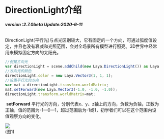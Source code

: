 # DirectionLight介绍

###### **version :2.7.0beta   Update:2020-6-11**

​	DirectionLight(平行光)与点光区别较大，它有固定的一个方向，可通过弧度值设定，并且也没有衰减和光照范围，会对全场景所有模型进行照亮。3D世界中经常用来模拟固定方向的太阳光。

```typescript
//创建方向光
var directionLight = scene.addChild(new Laya.DirectionLight()) as Laya.DirectionLight;
//方向光的颜色
directionLight.color = new Laya.Vector3(1, 1, 1);
//设置平行光的方向
var mat = directionLight.transform.worldMatrix;
mat.setForward(new Laya.Vector3(-1.0, -1.0, -1.0));
directionLight.transform.worldMatrix=mat;
```

​	**setForward** 平行光的方向，分别代表x、y、z轴上的方向，负数为负轴，正数为正轴，值的范围为-1—0—1，超过范围后为-1或1，初学者们可以在这个范围内设值观察方向的变化。

![](img/1.png)<br>(图1)

